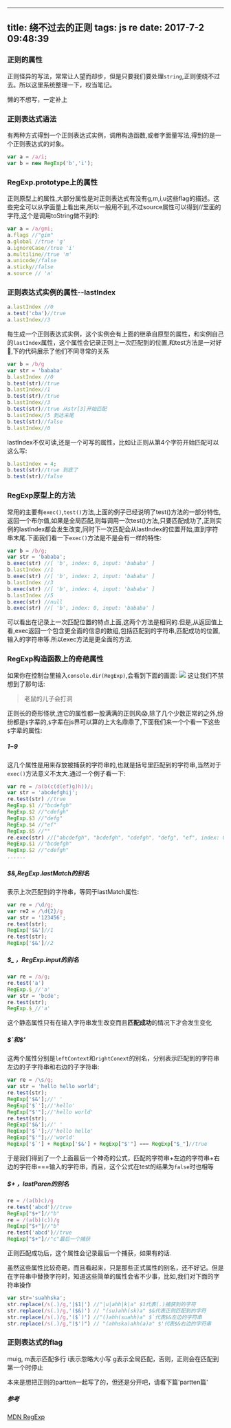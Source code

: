 
---
title: 绕不过去的正则
tags: js re
date: 2017-7-2 09:48:39
---
### 正则的属性

正则怪异的写法，常常让人望而却步，但是只要我们要处理`string`,正则便绕不过去。所以这里系统整理一下，权当笔记。

懒的不想写，一定补上

### 正则表达式语法
有两种方式得到一个正则表达式实例，调用构造函数,或者字面量写法,得到的是一个正则表达式的对象。
```js
var a = /a/i;
var b = new RegExp('b','i');
```
### RegExp.prototype上的属性
正则原型上的属性,大部分属性是对正则表达式有没有g,m,i,u这些flag的描述。这些完全可以从字面量上看出来,所以一般用不到,不过source属性可以得到\/\/里面的字符,这个是调用toString做不到的:
```js
var a = /a/gmi;
a.flags //"gim"
a.global //true 'g'
a.ignoreCase//true 'i'
a.multiline//true 'm'
a.unicode//false
a.sticky//false
a.source // 'a'
```
### 正则表达式实例的属性--lastIndex
```js
a.lastIndex //0
a.test('cba')//true
a.lastIndex//3
```
每生成一个正则表达式实例，这个实例会有上面的继承自原型的属性，和实例自己的`lastIndex`属性，这个属性会记录正则上一次匹配到的位置,和test方法是一对好👬,下的代码展示了他们不同寻常的关系
```js
var b = /b/g
var str = 'bababa'
b.lastIndex //0
b.test(str)//true
b.lastIndex//1
b.test(str)//true
b.lastIndex//3
b.test(str)//true 从str[3]开始匹配
b.lastIndex//5 到达末尾
b.test(str)//false
b.lastIndex//0
```
lastIndex不仅可读,还是一个可写的属性，比如让正则从第4个字符开始匹配可以这么写:

```js
b.lastIndex = 4;
b.test(str)//true 到底了
b.test(str)//false
```
### RegExp原型上的方法
常用的主要有`exec()`,`test()`方法,上面的例子已经说明了test()方法的一部分特性,返回一个布尔值,如果是全局匹配,则每调用一次test()方法,只要匹配成功了,正则实例的lastIndex都会发生改变,同时下一次匹配会从lastIndex的位置开始,直到字符串末尾.下面我们看一下`exec()`方法是不是会有一样的特性:
```js
var b = /b/g;
var str = 'bababa';
b.exec(str) //[ 'b', index: 0, input: 'bababa' ]
b.lastIndex //1
b.exec(str) //[ 'b', index: 2, input: 'bababa' ]
b.lastIndex //3
b.exec(str) //[ 'b', index: 4, input: 'bababa' ]
b.lastIndex //5
b.exec(str) //null
b.exec(str) //[ 'b', index: 0, input: 'bababa' ]
```
可以看出在记录上一次匹配位置的特点上面,这两个方法是相同的.但是,从返回值上看,exec返回一个包含更全面的信息的数组,包括匹配到的字符串,匹配成功的位置,输入的字符串等.所以exec方法是更全面的方法.
### RegExp构造函数上的奇葩属性
如果你在控制台里输入`console.dir(RegExp)`,会看到下面的画面:
![](http://images2015.cnblogs.com/blog/1016471/201707/1016471-20170703224536550-1189911897.png)
这让我们不禁想到了那句话:
>老鼠的儿子会打洞

正则长的奇形怪状,连它的属性都一股满满的正则风😱,除了几个少数正常的之外,纷纷都是`$`字辈的,`$`字辈在js界可以算的上大名鼎鼎了,下面我们来一个个看一下这些`$`字辈的属性:

##### $1-$9
这几个属性是用来存放被捕获的字符串的,也就是括号里匹配到的字符串,当然对于`exec()`方法意义不太大.通过一个例子看一下:

```js
var re = /a(b(c(d(ef)g)h))/;
var str = 'abcdefghij';
re.test(str) //true
RegExp.$1 //"bcdefgh"
RegExp.$2 //"cdefgh"
RegExp.$3 //"defg"
RegExp.$4 //"ef"
RegExp.$5 //""
re.exec(str) //["abcdefgh", "bcdefgh", "cdefgh", "defg", "ef", index: 0, input: "abcdefghij"]
RegExp.$1 //"bcdefgh"
RegExp.$2 //"cdefgh"
......
```
##### $&,RegExp.lastMatch的别名
表示上次匹配到的字符串，等同于lastMatch属性:
```js
var re = /\d/g;
var re2 = /\d{2}/g
var str = '123456';
re.test(str);
RegExp['$&']//1
re.test(str);
RegExp['$&']//2
```
##### $_ ，RegExp.input的别名
```js
var re = /a/g;
re.test('a')
RegExp.$_//'a'
var str = 'bcde';
re.test(str);
RegExp.$_//'a'
```
这个静态属性只有在输入字符串发生改变而且**匹配成功**的情况下才会发生变化
##### $`和$'
这两个属性分别是`leftContext`和`rightConext`的别名，分别表示匹配到的字符串左边的子字符串和右边的子字符串:
```js
var re = /\s/g;
var str = 'hello hello world';
re.test(str);
RegExp['$&'];//' '
RegExp['$`'];//'hello'
RegExp["$'"];//'hello world'
re.test(str);
RegExp['$&'];//' '
RegExp['$`'];//'hello hello'
RegExp["$'"];//'world'
RegExp['$`'] + RegExp['$&'] + RegExp["$'"] === RegExp["$_"]//true
```
于是我们得到了一个上面最后一个神奇的公式，匹配的字符串+左边的字符串+右边的字符串===输入的字符串，而且，这个公式在test的结果为`false`时也相等
##### $+ ，lastParen的别名
```js
re = /(a(b)c)/g
re.test('abcd')//true
RegExp["$+"]//"b"
re = /(a(b)(c))/g
RegExp["$+"]//"b"
re.test('abcd')//true
RegExp["$+"]//"c"最后一个捕获
```
正则匹配成功后，这个属性会记录最后一个捕获，如果有的话.

虽然这些属性比较奇葩，而且看起来，只是那些正式属性的别名，还不好记。但是在字符串中替换字符时，知道这些简单的属性会省不少事，比如,我们对下面的字符串操作
```js
var str='suahhska';
str.replace(/s(.)/g,'|$1|') //"|u|ahh|k|a" $1代表(.)捕获到的字符
str.replace(/s(.)/g,'($&)') // "(su)ahh(sk)a" $&代表正则匹配到的字符
str.replace(/s(.)/g,'($`)') //"()ahh(suahh)a" $`代表$&左边的字符串
str.replace(/s(.)/g,"($')") // "(ahhska)ahh(a)a" $'代表$&右边的字符串
```
### 正则表达式的flag
muig,
m表示匹配多行
i表示忽略大小写
g表示全局匹配，否则，正则会在匹配到第一个时停止

本来是想把正则的partten一起写了的，但还是分开吧，请看下篇'partten篇'

##### 参考
[MDN RegExp](https://developer.mozilla.org/zh-CN/docs/Web/JavaScript/Reference/Global_Objects/RegExp)
